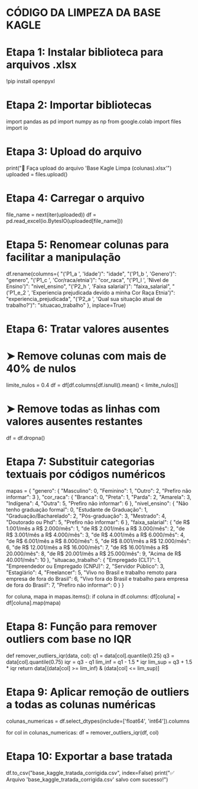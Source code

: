# CÓDIGO DA LIMPEZA DA BASE KAGLE

# Etapa 1: Instalar biblioteca para arquivos .xlsx
!pip install openpyxl

# Etapa 2: Importar bibliotecas
import pandas as pd
import numpy as np
from google.colab import files
import io

# Etapa 3: Upload do arquivo
print("📁 Faça upload do arquivo 'Base Kagle Limpa (colunas).xlsx'")
uploaded = files.upload()

# Etapa 4: Carregar o arquivo
file_name = next(iter(uploaded))
df = pd.read_excel(io.BytesIO(uploaded[file_name]))

# Etapa 5: Renomear colunas para facilitar a manipulação
df.rename(columns={
    "('P1_a ', 'Idade')": "idade",
    "('P1_b ', 'Genero')": "genero",
    "('P1_c ', 'Cor/raca/etnia')": "cor_raca",
    "('P1_l ', 'Nivel de Ensino')": "nivel_ensino",
    "('P2_h ', 'Faixa salarial')": "faixa_salarial",
    "('P1_e_2 ', 'Experiencia prejudicada devido a minha Cor Raça Etnia')": "experiencia_prejudicada",
    "('P2_a ', 'Qual sua situação atual de trabalho?')": "situacao_trabalho"
}, inplace=True)

# Etapa 6: Tratar valores ausentes
# ➤ Remove colunas com mais de 40% de nulos
limite_nulos = 0.4
df = df[df.columns[df.isnull().mean() < limite_nulos]]
# ➤ Remove todas as linhas com valores ausentes restantes
df = df.dropna()

# Etapa 7: Substituir categorias textuais por códigos numéricos
mapas = {
    "genero": {
        "Masculino": 0,
        "Feminino": 1,
        "Outro": 2,
        "Prefiro não informar": 3
    },
    "cor_raca": {
        "Branca": 0,
        "Preta": 1,
        "Parda": 2,
        "Amarela": 3,
        "Indígena": 4,
        "Outra": 5,
        "Prefiro não informar": 6
    },
    "nivel_ensino": {
        "Não tenho graduação formal": 0,
        "Estudante de Graduação": 1,
        "Graduação/Bacharelado": 2,
        "Pós-graduação": 3,
        "Mestrado": 4,
        "Doutorado ou Phd": 5,
        "Prefiro não informar": 6
    },
    "faixa_salarial": {
        "de R$ 1.001/mês a R$ 2.000/mês": 1,
        "de R$ 2.001/mês a R$ 3.000/mês": 2,
        "de R$ 3.001/mês a R$ 4.000/mês": 3,
        "de R$ 4.001/mês a R$ 6.000/mês": 4,
        "de R$ 6.001/mês a R$ 8.000/mês": 5,
        "de R$ 8.001/mês a R$ 12.000/mês": 6,
        "de R$ 12.001/mês a R$ 16.000/mês": 7,
        "de R$ 16.001/mês a R$ 20.000/mês": 8,
        "de R$ 20.001/mês a R$ 25.000/mês": 9,
        "Acima de R$ 40.001/mês": 10
    },
    "situacao_trabalho": {
        "Empregado (CLT)": 1,
        "Empreendedor ou Empregado (CNPJ)": 2,
        "Servidor Público": 3,
        "Estagiário": 4,
        "Freelancer": 5,
        "Vivo no Brasil e trabalho remoto para empresa de fora do Brasil": 6,
        "Vivo fora do Brasil e trabalho para empresa de fora do Brasil": 7,
        "Prefiro não informar": 0
    }
}

for coluna, mapa in mapas.items():
    if coluna in df.columns:
        df[coluna] = df[coluna].map(mapa)

# Etapa 8: Função para remover outliers com base no IQR
def remover_outliers_iqr(data, col):
    q1 = data[col].quantile(0.25)
    q3 = data[col].quantile(0.75)
    iqr = q3 - q1
    lim_inf = q1 - 1.5 * iqr
    lim_sup = q3 + 1.5 * iqr
    return data[(data[col] >= lim_inf) & (data[col] <= lim_sup)]

# Etapa 9: Aplicar remoção de outliers a todas as colunas numéricas
colunas_numericas = df.select_dtypes(include=['float64', 'int64']).columns

for col in colunas_numericas:
    df = remover_outliers_iqr(df, col)

# Etapa 10: Exportar a base tratada
df.to_csv("base_kaggle_tratada_corrigida.csv", index=False)
print("✅ Arquivo 'base_kaggle_tratada_corrigida.csv' salvo com sucesso!")
